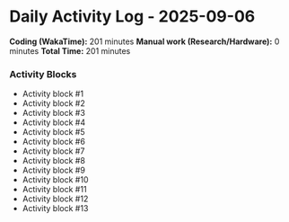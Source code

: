 # Daily Activity Log - 2025-09-06

**Coding (WakaTime):** 201 minutes
**Manual work (Research/Hardware):** 0 minutes
**Total Time:** 201 minutes

### Activity Blocks
- Activity block #1
- Activity block #2
- Activity block #3
- Activity block #4
- Activity block #5
- Activity block #6
- Activity block #7
- Activity block #8
- Activity block #9
- Activity block #10
- Activity block #11
- Activity block #12
- Activity block #13
